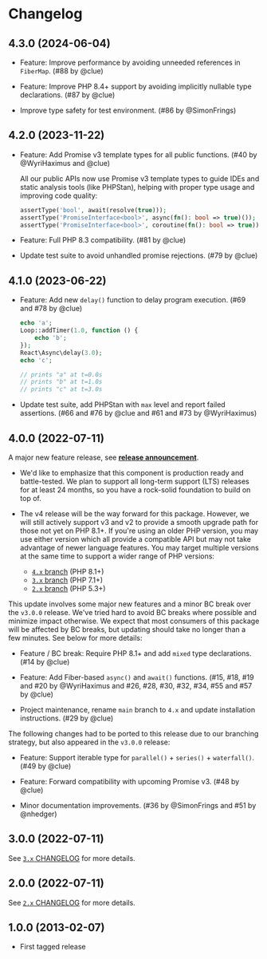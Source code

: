 # Changelog

## 4.3.0 (2024-06-04)

*   Feature: Improve performance by avoiding unneeded references in `FiberMap`.
    (#88 by @clue)

*   Feature: Improve PHP 8.4+ support by avoiding implicitly nullable type declarations.
    (#87 by @clue)

*   Improve type safety for test environment.
    (#86 by @SimonFrings)

## 4.2.0 (2023-11-22)

*   Feature: Add Promise v3 template types for all public functions.
    (#40 by @WyriHaximus and @clue)

    All our public APIs now use Promise v3 template types to guide IDEs and static
    analysis tools (like PHPStan), helping with proper type usage and improving
    code quality:

    ```php
    assertType('bool', await(resolve(true)));
    assertType('PromiseInterface<bool>', async(fn(): bool => true)());
    assertType('PromiseInterface<bool>', coroutine(fn(): bool => true));
    ```

*   Feature: Full PHP 8.3 compatibility.
    (#81 by @clue)

*   Update test suite to avoid unhandled promise rejections.
    (#79 by @clue)

## 4.1.0 (2023-06-22)

*   Feature: Add new `delay()` function to delay program execution.
    (#69 and #78 by @clue)

    ```php
    echo 'a';
    Loop::addTimer(1.0, function () {
        echo 'b';
    });
    React\Async\delay(3.0);
    echo 'c';

    // prints "a" at t=0.0s
    // prints "b" at t=1.0s
    // prints "c" at t=3.0s
    ```

*   Update test suite, add PHPStan with `max` level and report failed assertions.
    (#66 and #76 by @clue and #61 and #73 by @WyriHaximus)

## 4.0.0 (2022-07-11)

A major new feature release, see [**release announcement**](https://clue.engineering/2022/announcing-reactphp-async).

*   We'd like to emphasize that this component is production ready and battle-tested.
    We plan to support all long-term support (LTS) releases for at least 24 months,
    so you have a rock-solid foundation to build on top of.

*   The v4 release will be the way forward for this package. However, we will still
    actively support v3 and v2 to provide a smooth upgrade path for those not yet
    on PHP 8.1+. If you're using an older PHP version, you may use either version
    which all provide a compatible API but may not take advantage of newer language
    features. You may target multiple versions at the same time to support a wider range of
    PHP versions:

    * [`4.x` branch](https://github.com/reactphp/async/tree/4.x) (PHP 8.1+)
    * [`3.x` branch](https://github.com/reactphp/async/tree/3.x) (PHP 7.1+)
    * [`2.x` branch](https://github.com/reactphp/async/tree/2.x) (PHP 5.3+)

This update involves some major new features and a minor BC break over the
`v3.0.0` release. We've tried hard to avoid BC breaks where possible and
minimize impact otherwise. We expect that most consumers of this package will be
affected by BC breaks, but updating should take no longer than a few minutes.
See below for more details:

*   Feature / BC break: Require PHP 8.1+ and add `mixed` type declarations.
    (#14 by @clue)

*   Feature: Add Fiber-based `async()` and `await()` functions.
    (#15, #18, #19 and #20 by @WyriHaximus and #26, #28, #30, #32, #34, #55 and #57 by @clue)

*   Project maintenance, rename `main` branch to `4.x` and update installation instructions.
    (#29 by @clue)

The following changes had to be ported to this release due to our branching
strategy, but also appeared in the `v3.0.0` release:

*   Feature: Support iterable type for `parallel()` + `series()` + `waterfall()`.
    (#49 by @clue)

*   Feature: Forward compatibility with upcoming Promise v3.
    (#48 by @clue)

*   Minor documentation improvements.
    (#36 by @SimonFrings and #51 by @nhedger)

## 3.0.0 (2022-07-11)

See [`3.x` CHANGELOG](https://github.com/reactphp/async/blob/3.x/CHANGELOG.md) for more details.

## 2.0.0 (2022-07-11)

See [`2.x` CHANGELOG](https://github.com/reactphp/async/blob/2.x/CHANGELOG.md) for more details.

## 1.0.0 (2013-02-07)

* First tagged release
